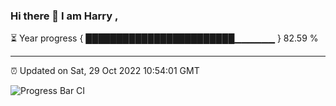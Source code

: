 ### Hi there 👋 I am Harry , 

⏳ Year progress { ████████████████████████▁▁▁▁▁▁ } 82.59 %

---

⏰ Updated on Sat, 29 Oct 2022 10:54:01 GMT

![Progress Bar CI](https://github.com/duykhang68/duykhang68/workflows/Progress%20Bar%20CI/badge.svg)
